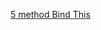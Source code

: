 [5 method Bind This](https://www.freecodecamp.org/news/react-binding-patterns-5-approaches-for-handling-this-92c651b5af56/) 